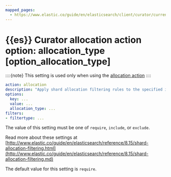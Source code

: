 ```yaml
---
mapped_pages:
  - https://www.elastic.co/guide/en/elasticsearch/client/curator/current/option_allocation_type.html
---
```


# {{es}} Curator allocation action option: allocation_type [option_allocation_type]

::::{note}
This setting is used only when using the [allocation action](/reference/allocation.md)
::::


```yaml
action: allocation
description: "Apply shard allocation filtering rules to the specified indices"
options:
  key: ...
  value: ...
  allocation_type: ...
filters:
- filtertype: ...
```

The value of this setting must be one of `require`, `include`, or `exclude`.

Read more about these settings at [http://www.elastic.co/guide/en/elasticsearch/reference/8.15/shard-allocation-filtering.html](http://www.elastic.co/guide/en/elasticsearch/reference/8.15/shard-allocation-filtering.md)

The default value for this setting is `require`.

